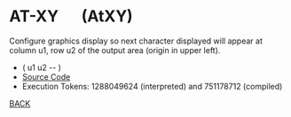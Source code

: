 # AT-XY &emsp; (AtXY)
Configure graphics display so next character displayed will appear at column u1, row u2 of the output area (origin in upper left).
* ( u1 u2 -- )
* [Source Code](../words/facility/AtXY.cs)
* Execution Tokens: 1288049624 (interpreted) and 751178712 (compiled)


[BACK](builtins.md#AtXY)
